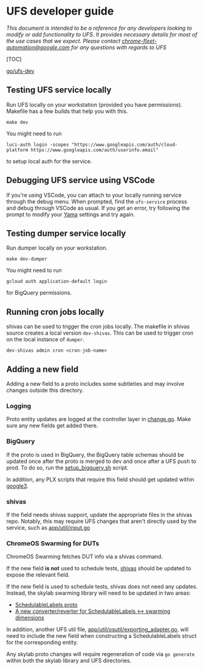 # UFS developer guide

*This document is intended to be a reference for any developers looking to
modify or add functionality to UFS. It provides necessary details for most of
the use cases that we expect. Please contact chrome-fleet-automation@google.com
for any questions with regards to UFS*

[TOC]

[go/ufs-dev](http://go/ufs-dev)

## Testing UFS service locally

Run UFS locally on your workstation (provided you have permissions). Makefile
has a few builds that help you with this.
```
make dev
```
You might need to run
```
luci-auth login -scopes "https://www.googleapis.com/auth/cloud-platform https://www.googleapis.com/auth/userinfo.email"
```
to setup local auth for the service.

## Debugging UFS service using VSCode

If you're using VSCode, you can attach to your locally running service through
the debug menu. When prompted, find the `ufs-service` process and debug through
VSCode as usual. If you get an error, try following the prompt to modify your
[Yama](https://chromium.googlesource.com/chromium/src/+/HEAD/docs/linux/debugging.md#Allowing-attaching-to-foreign-processes)
settings and try again.

## Testing dumper service locally

Run dumper locally on your workstation.
```
make dev-dumper
```
You might need to run
```
gcloud auth application-default login
```
for BigQuery permissions.

## Running cron jobs locally
shivas can be used to trigger the cron jobs locally. The makefile in shivas
source creates a local version `dev-shivas`. This can be used to trigger cron on
the local instance of `dumper`.
```
dev-shivas admin cron <cron-job-name>
```

## Adding a new field

Adding a new field to a proto includes some subtleties and may involve changes
outside this directory.

### Logging

Proto entity updates are logged at the controller layer in
[change.go](app/controller/change.go). Make sure any new fields get added there.

### BigQuery

If the proto is used in BigQuery, the BigQuery table schemas should be updated
once after the proto is merged to dev and once after a UFS push to prod. To do
so, run the [setup\_bigquery.sh](api/v1/models/bigquery/setup_bigquery.sh)
script.

In addition, any PLX scripts that require this field should get updated within
[google3](http://google3/configs/monitoring/chromeos_infra_monitoring/lab_platform/plx/).

### shivas

If the field needs shivas support, update the appropriate files in the shivas
repo. Notably, this may require UFS changes that aren't directly used by the
service, such as [app/util/input.go](app/util/input.go)

### ChromeOS Swarming for DUTs

ChromeOS Swarming fetches DUT info via a shivas command.

If the new field **is not** used to schedule tests,
[shivas](../cmd/shivas/internal/ufs/cmds/bot/internal-print-bot-info.go) should
be updated to expose the relevant field.

If the new field is used to schedule tests, shivas does not need any updates.
Instead, the skylab swarming library will need to be updated in two areas:

*   [SchedulableLabels proto](../libs/skylab/inventory/device.proto)
*   [A new converter/reverter for SchedulableLabels <-> swarming dimensions](../libs/skylab/inventory/swarming/)

In addition, another UFS util file,
[app/util/osutil/exporting\_adapter.go](app/util/osutil/exporting_adapter.go),
will need to include the new field when constructing a SchedulableLabels struct
for the corresponding entity.

Any skylab proto changes will require regeneration of code via `go generate`
within both the skylab library and UFS directories.
